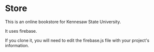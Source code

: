 # Store
This is an online bookstore for Kennesaw State University.

It uses firebase.

If you clone it, you will need to edit the firebase.js file with your project's information.


